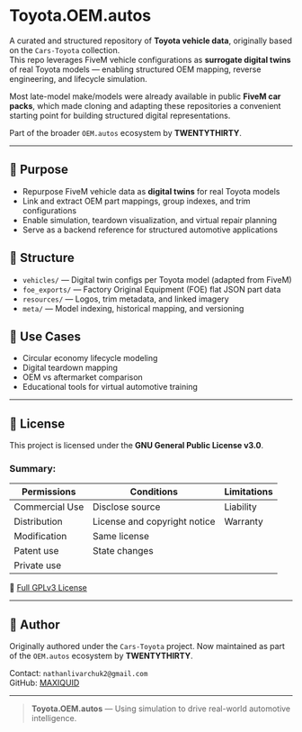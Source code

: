 # Toyota.OEM.autos

A curated and structured repository of **Toyota vehicle data**, originally based on the `Cars-Toyota` collection.  
This repo leverages FiveM vehicle configurations as **surrogate digital twins** of real Toyota models — enabling structured OEM mapping, reverse engineering, and lifecycle simulation.

Most late-model make/models were already available in public **FiveM car packs**, which made cloning and adapting these repositories a convenient starting point for building structured digital representations.

Part of the broader `OEM.autos` ecosystem by **TWENTYTHIRTY**.

---

## 🎯 Purpose
- Repurpose FiveM vehicle data as **digital twins** for real Toyota models  
- Link and extract OEM part mappings, group indexes, and trim configurations  
- Enable simulation, teardown visualization, and virtual repair planning  
- Serve as a backend reference for structured automotive applications  

## 📁 Structure
- `vehicles/` — Digital twin configs per Toyota model (adapted from FiveM)  
- `foe_exports/` — Factory Original Equipment (FOE) flat JSON part data  
- `resources/` — Logos, trim metadata, and linked imagery  
- `meta/` — Model indexing, historical mapping, and versioning  

## 🔧 Use Cases
- Circular economy lifecycle modeling  
- Digital teardown mapping  
- OEM vs aftermarket comparison  
- Educational tools for virtual automotive training  

---

## 📜 License

This project is licensed under the **GNU General Public License v3.0**.

### Summary:
| Permissions    | Conditions               | Limitations  |
|---------------|--------------------------|--------------|
| Commercial Use | Disclose source          | Liability    |
| Distribution  | License and copyright notice | Warranty     |
| Modification  | Same license             |              |
| Patent use    | State changes            |              |
| Private use   |                          |              |

🔗 [Full GPLv3 License](https://choosealicense.com/licenses/gpl-3.0/)

---

## 👤 Author

Originally authored under the `Cars-Toyota` project. Now maintained as part of the `OEM.autos` ecosystem by **TWENTYTHIRTY**.

Contact: `nathanlivarchuk2@gmail.com`  
GitHub: [MAXIQUID](https://github.com/MAXIQUID)

---

> **Toyota.OEM.autos** — Using simulation to drive real-world automotive intelligence.
